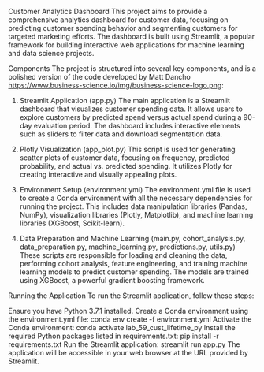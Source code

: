 
Customer Analytics Dashboard
This project aims to provide a comprehensive analytics dashboard for customer data, focusing on predicting customer spending behavior and segmenting customers for targeted marketing efforts. The dashboard is built using Streamlit, a popular framework for building interactive web applications for machine learning and data science projects.


Components
The project is structured into several key components, and is a polished version of the code developed by Matt Dancho https://www.business-science.io/img/business-science-logo.png:

1. Streamlit Application (app.py)
The main application is a Streamlit dashboard that visualizes customer spending data. It allows users to explore customers by predicted spend versus actual spend during a 90-day evaluation period. The dashboard includes interactive elements such as sliders to filter data and download segmentation data.

2. Plotly Visualization (app_plot.py)
This script is used for generating scatter plots of customer data, focusing on frequency, predicted probability, and actual vs. predicted spending. It utilizes Plotly for creating interactive and visually appealing plots.

3. Environment Setup (environment.yml)
The environment.yml file is used to create a Conda environment with all the necessary dependencies for running the project. This includes data manipulation libraries (Pandas, NumPy), visualization libraries (Plotly, Matplotlib), and machine learning libraries (XGBoost, Scikit-learn).

4. Data Preparation and Machine Learning (main.py, cohort_analysis.py, data_preparation.py, machine_learning.py, predictions.py, utils.py)
These scripts are responsible for loading and cleaning the data, performing cohort analysis, feature engineering, and training machine learning models to predict customer spending. The models are trained using XGBoost, a powerful gradient boosting framework.

Running the Application
To run the Streamlit application, follow these steps:

Ensure you have Python 3.7.1 installed.
Create a Conda environment using the environment.yml file:
conda env create -f environment.yml
Activate the Conda environment:
conda activate lab_59_cust_lifetime_py
Install the required Python packages listed in requirements.txt:
pip install -r requirements.txt
Run the Streamlit application:
streamlit run app.py
The application will be accessible in your web browser at the URL provided by Streamlit.


